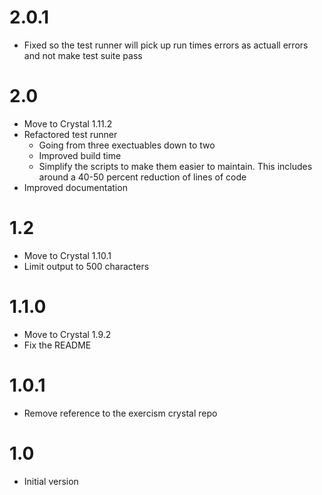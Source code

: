 # 2.0.1

- Fixed so the test runner will pick up run times errors as actuall errors and not make test suite pass

# 2.0

- Move to Crystal 1.11.2
- Refactored test runner
  - Going from three exectuables down to two
  - Improved build time
  - Simplify the scripts to make them easier to maintain.
    This includes around a 40-50 percent reduction of lines of code
- Improved documentation

# 1.2

- Move to Crystal 1.10.1
- Limit output to 500 characters

# 1.1.0

- Move to Crystal 1.9.2
- Fix the README

# 1.0.1

- Remove reference to the exercism crystal repo

# 1.0

- Initial version